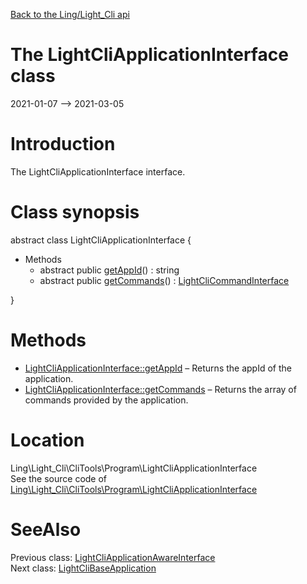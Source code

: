 [Back to the Ling/Light_Cli api](https://github.com/lingtalfi/Light_Cli/blob/master/doc/api/Ling/Light_Cli.md)



The LightCliApplicationInterface class
================
2021-01-07 --> 2021-03-05






Introduction
============

The LightCliApplicationInterface interface.



Class synopsis
==============


abstract class <span class="pl-k">LightCliApplicationInterface</span>  {

- Methods
    - abstract public [getAppId](https://github.com/lingtalfi/Light_Cli/blob/master/doc/api/Ling/Light_Cli/CliTools/Program/LightCliApplicationInterface/getAppId.md)() : string
    - abstract public [getCommands](https://github.com/lingtalfi/Light_Cli/blob/master/doc/api/Ling/Light_Cli/CliTools/Program/LightCliApplicationInterface/getCommands.md)() : [LightCliCommandInterface](https://github.com/lingtalfi/Light_Cli/blob/master/doc/api/Ling/Light_Cli/CliTools/Program/LightCliCommandInterface.md)

}






Methods
==============

- [LightCliApplicationInterface::getAppId](https://github.com/lingtalfi/Light_Cli/blob/master/doc/api/Ling/Light_Cli/CliTools/Program/LightCliApplicationInterface/getAppId.md) &ndash; Returns the appId of the application.
- [LightCliApplicationInterface::getCommands](https://github.com/lingtalfi/Light_Cli/blob/master/doc/api/Ling/Light_Cli/CliTools/Program/LightCliApplicationInterface/getCommands.md) &ndash; Returns the array of commands provided by the application.





Location
=============
Ling\Light_Cli\CliTools\Program\LightCliApplicationInterface<br>
See the source code of [Ling\Light_Cli\CliTools\Program\LightCliApplicationInterface](https://github.com/lingtalfi/Light_Cli/blob/master/CliTools/Program/LightCliApplicationInterface.php)



SeeAlso
==============
Previous class: [LightCliApplicationAwareInterface](https://github.com/lingtalfi/Light_Cli/blob/master/doc/api/Ling/Light_Cli/CliTools/Program/LightCliApplicationAwareInterface.md)<br>Next class: [LightCliBaseApplication](https://github.com/lingtalfi/Light_Cli/blob/master/doc/api/Ling/Light_Cli/CliTools/Program/LightCliBaseApplication.md)<br>

